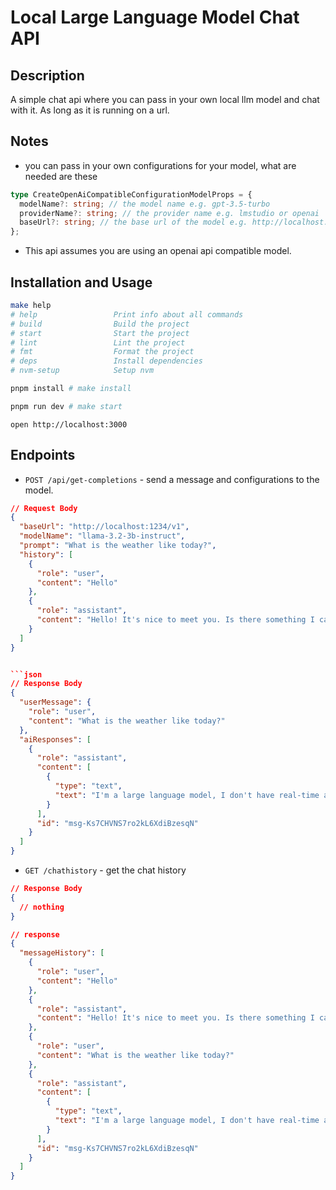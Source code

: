 # Local Large Language Model Chat API

## Description

A simple chat api where you can pass in your own local llm model and chat with it. As long as it is running on a url.

## Notes

- you can pass in your own configurations for your model, what are needed are these

```ts
type CreateOpenAiCompatibleConfigurationModelProps = {
  modelName?: string; // the model name e.g. gpt-3.5-turbo
  providerName?: string; // the provider name e.g. lmstudio or openai
  baseUrl?: string; // the base url of the model e.g. http://localhost:1234/v1
};
```

- This api assumes you are using an openai api compatible model.

## Installation and Usage

```bash
make help
# help                 Print info about all commands
# build                Build the project
# start                Start the project
# lint                 Lint the project
# fmt                  Format the project
# deps                 Install dependencies
# nvm-setup            Setup nvm
```

```bash
pnpm install # make install
```

```bash
pnpm run dev # make start
```

```
open http://localhost:3000
```

## Endpoints

- `POST /api/get-completions` - send a message and configurations to the model.

````json
// Request Body
{
  "baseUrl": "http://localhost:1234/v1",
  "modelName": "llama-3.2-3b-instruct",
  "prompt": "What is the weather like today?",
  "history": [
    {
      "role": "user",
      "content": "Hello"
    },
    {
      "role": "assistant",
      "content": "Hello! It's nice to meet you. Is there something I can help you with or would you like to chat?"
    }
  ]
}


```json
// Response Body
{
  "userMessage": {
    "role": "user",
    "content": "What is the weather like today?"
  },
  "aiResponses": [
    {
      "role": "assistant",
      "content": [
        {
          "type": "text",
          "text": "I'm a large language model, I don't have real-time access to current weather conditions. However, I can suggest some ways for you to find out the weather in your area.\n\nYou can:\n\n1. Check online weather websites such as AccuWeather, Weather.com, or the National Weather Service (NWS) for current weather conditions and forecasts.\n2. Use a mobile app such as Dark Sky, Weather Underground, or The Weather Channel to get current weather conditions and forecasts.\n3. Tune into local news or weather reports on TV or radio to get the latest weather updates.\n\nIf you'd like, I can also provide general information about weather patterns or help you with a specific weather-related question."
        }
      ],
      "id": "msg-Ks7CHVNS7ro2kL6XdiBzesqN"
    }
  ]
}
````

- `GET /chathistory` - get the chat history

```json
// Response Body
{
  // nothing
}
```

```json
// response
{
  "messageHistory": [
    {
      "role": "user",
      "content": "Hello"
    },
    {
      "role": "assistant",
      "content": "Hello! It's nice to meet you. Is there something I can help you with or would you like to chat?"
    },
    {
      "role": "user",
      "content": "What is the weather like today?"
    },
    {
      "role": "assistant",
      "content": [
        {
          "type": "text",
          "text": "I'm a large language model, I don't have real-time access to current weather conditions. However, I can suggest some ways for you to find out the weather in your area.\n\nYou can:\n\n1. Check online weather websites such as AccuWeather, Weather.com, or the National Weather Service (NWS) for current weather conditions and forecasts.\n2. Use a mobile app such as Dark Sky, Weather Underground, or The Weather Channel to get current weather conditions and forecasts.\n3. Tune into local news or weather reports on TV or radio to get the latest weather updates.\n\nIf you'd like, I can also provide general information about weather patterns or help you with a specific weather-related question."
        }
      ],
      "id": "msg-Ks7CHVNS7ro2kL6XdiBzesqN"
    }
  ]
}
```
